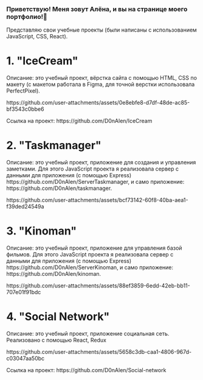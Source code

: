 ### Приветствую! Меня зовут Алёна, и вы на странице моего портфолио!👋
Представляю свои учебные проекты (были написаны с использованием JavaScript, CSS, React).


# 1. "IceCream"
<p>Описание: это учебный проект, вёрстка сайта с помощью HTML, CSS по макету (с макетом работала в Figma, для точной верстки использовала PerfectPixel).</p>
<p>https://github.com/user-attachments/assets/0e8ebfe8-d7df-48de-ac85-bf3543c0bbe6</p>
<p>Ссылка на проект: https://github.com/D0nAlen/IceCream</p>


# 2. "Taskmanager"
<p>Описание: это учебный проект, приложение для создания и управления заметками.
Для этого JavaScript проекта я реализовала сервер с данными для приложения (с помощью Express) https://github.com/D0nAlen/ServerTaskmanager, и само приложение:
https://github.com/D0nAlen/taskmanager.</p>
<p>https://github.com/user-attachments/assets/bcf73142-60f8-40ba-aea1-f39ded24549a</p>


# 3. "Kinoman"
<p>Описание: это учебный проект, приложение для управления базой фильмов.
Для этого JavaScript проекта я реализовала сервер с данными для приложения (с помощью Express) https://github.com/D0nAlen/ServerKinoman,
и само приложение: https://github.com/D0nAlen/kinoman.</p>
<p>https://github.com/user-attachments/assets/88ef3859-6edd-42eb-bb11-707e01f91bdc</p>


# 4. "Social Network"
<p>Описание: это учебный проект, приложение социальная сеть. Реализовано с помощью React, Redux</p>
<p>https://github.com/user-attachments/assets/5658c3db-caa1-4806-967d-c03047aa50bc</p>
<p>Ссылка на проект: https://github.com/D0nAlen/Social-network</p>
